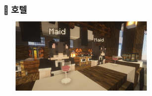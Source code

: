 # 🏨 호텔

<figure><img src="../../../.gitbook/assets/2022-08-15_01.15.09.png" alt=""><figcaption></figcaption></figure>
